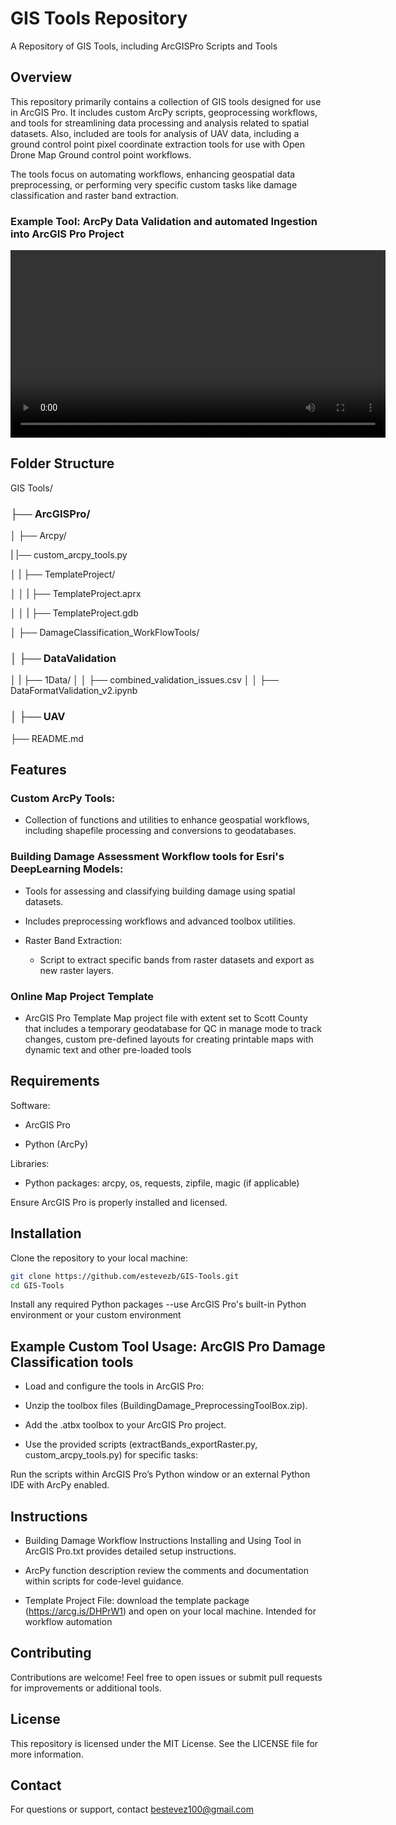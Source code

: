 # GIS Tools Repository

A Repository of GIS Tools, including ArcGISPro Scripts and Tools

## Overview
This repository primarily contains a collection of GIS tools designed for use in ArcGIS Pro. It includes custom ArcPy scripts, geoprocessing workflows, and tools for streamlining data processing and analysis related to spatial datasets. Also, included are tools for analysis of UAV data, including a ground control point pixel coordinate extraction tools for use with Open Drone Map Ground control point workflows.

The tools focus on automating workflows, enhancing geospatial data preprocessing, or performing very specific custom tasks like damage classification and raster band extraction.

### Example Tool: ArcPy Data Validation and automated Ingestion into ArcGIS Pro Project
<video src="C:\Projects\GIS Tools\VideoExamples\ArcGIS_Pro_NewDataIngestion_Demo.mp4" controls width="600">
  Your browser does not support the video tag.
</video>


## Folder Structure
GIS Tools/

### ├── ArcGISPro/

│   ├── Arcpy/

|           |── custom_arcpy_tools.py

│   |       ├── TemplateProject/

│   │       |    ├── TemplateProject.aprx

│   │       |    ├── TemplateProject.gdb

│   ├── DamageClassification_WorkFlowTools/

### │   ├── DataValidation
│   |      ├── 1Data/
│   │      ├── combined_validation_issues.csv
│   │      ├── DataFormatValidation_v2.ipynb

### │   ├── UAV

├── README.md

## Features

### Custom ArcPy Tools:

- Collection of functions and utilities to enhance geospatial workflows, including shapefile processing and conversions to geodatabases.

### Building Damage Assessment Workflow tools for Esri's DeepLearning Models:

- Tools for assessing and classifying building damage using spatial datasets.

- Includes preprocessing workflows and advanced toolbox utilities.

- Raster Band Extraction:

    - Script to extract specific bands from raster datasets and export as new raster layers.

### Online Map Project Template
- ArcGIS Pro Template Map project file with extent set to Scott County that includes a temporary geodatabase for QC in manage mode to track changes, custom pre-defined layouts for creating printable maps with dynamic text and other pre-loaded tools

## Requirements
Software:

- ArcGIS Pro

- Python (ArcPy)

Libraries:

- Python packages: arcpy, os, requests, zipfile, magic (if applicable)

Ensure ArcGIS Pro is properly installed and licensed.

## Installation
Clone the repository to your local machine:

```bash
git clone https://github.com/estevezb/GIS-Tools.git
cd GIS-Tools
```
Install any required Python packages --use ArcGIS Pro's built-in Python environment or your custom environment

## Example Custom Tool Usage: ArcGIS Pro Damage Classification tools
- Load and configure the tools in ArcGIS Pro:

- Unzip the toolbox files (BuildingDamage_PreprocessingToolBox.zip).

- Add the .atbx toolbox to your ArcGIS Pro project.

- Use the provided scripts (extractBands_exportRaster.py, custom_arcpy_tools.py) for specific tasks:

Run the scripts within ArcGIS Pro’s Python window or an external Python IDE with ArcPy enabled.

## Instructions

- Building Damage Workflow Instructions Installing and Using Tool in ArcGIS Pro.txt provides detailed setup instructions.

- ArcPy function description review the comments and documentation within scripts for code-level guidance.

- Template Project File: download the template package (https://arcg.is/DHPrW1) and open on your local machine. Intended for workflow automation

## Contributing
Contributions are welcome! Feel free to open issues or submit pull requests for improvements or additional tools.

## License
This repository is licensed under the MIT License. See the LICENSE file for more information.

## Contact
For questions or support, contact bestevez100@gmail.com